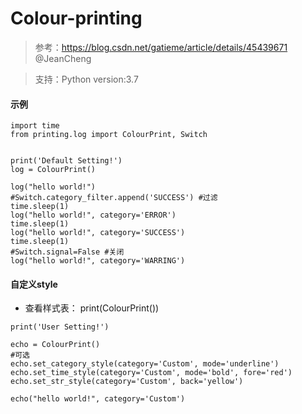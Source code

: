 # Colour-printing
> 参考：https://blog.csdn.net/gatieme/article/details/45439671    @JeanCheng

> 支持：Python version:3.7
#### 示例
```
import time
from printing.log import ColourPrint, Switch


print('Default Setting!')
log = ColourPrint()

log("hello world!")
#Switch.category_filter.append('SUCCESS') #过滤
time.sleep(1)
log("hello world!", category='ERROR')
time.sleep(1)
log("hello world!", category='SUCCESS')
time.sleep(1)
#Switch.signal=False #关闭
log("hello world!", category='WARRING')

```
#### 自定义style
- 查看样式表： print(ColourPrint())
```
print('User Setting!')

echo = ColourPrint()
#可选
echo.set_category_style(category='Custom', mode='underline')
echo.set_time_style(category='Custom', mode='bold', fore='red')
echo.set_str_style(category='Custom', back='yellow')

echo("hello world!", category='Custom')

```